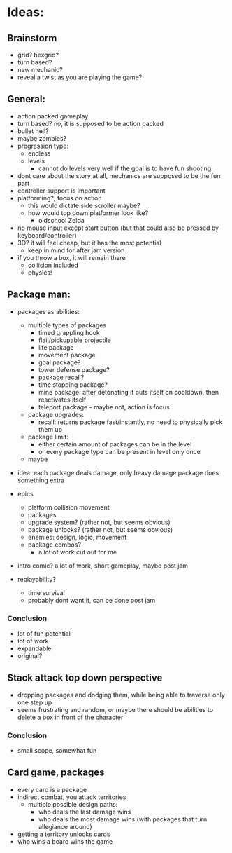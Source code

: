 # Ideas:

## Brainstorm
- grid? hexgrid?
- turn based?
- new mechanic?
- reveal a twist as you are playing the game?

## General:

- action packed gameplay
- turn based? no, it is supposed to be action packed
- bullet hell? 
- maybe zombies?
- progression type:
  - endless
  - levels
    - cannot do levels very well if the goal is to have fun shooting
- dont care about the story at all, mechanics are supposed to be the fun part
- controller support is important
- platforming?, focus on action
  - this would dictate side scroller maybe?
  - how would top down platformer look like?
    - oldschool Zelda
- no mouse input except start button (but that could also be pressed by keyboard/controller)
- 3D? it will feel cheap, but it has the most potential
  - keep in mind for after jam version
- if you throw a box, it will remain there
  - collision included
  - physics!

## Package man:
- packages as abilities:
  - multiple types of packages
    - timed grappling hook
    - flail/pickupable projectile
    - life package
    - movement package
    - goal package?
    - tower defense package?
    - package recall?
    - time stopping package?
    - mine package: after detonating it puts itself on cooldown, then reactivates itself
    - teleport package - maybe not, action is focus
  - package upgrades:
    - recall: returns package fast/instantly, no need to physically pick them up
  - package limit:
    - either certain amount of packages can be in the level
    - or every package type can be present in level only once
  - maybe
- idea: each package deals damage, only heavy damage package does something extra

- epics
  - platform collision movement
  - packages
  - upgrade system? (rather not, but seems obvious)
  - package unlocks? (rather not, but seems obvious)
  - enemies: design, logic, movement
  - package combos?
    - a lot of work cut out for me

- intro comic? a lot of work, short gameplay, maybe post jam
- replayability? 
  - time survival
  - probably dont want it, can be done post jam

### Conclusion
- lot of fun potential
- lot of work
- expandable
- original?

## Stack attack top down perspective
- dropping packages and dodging them, while being able to traverse only one step up
- seems frustrating and random, or maybe there should be abilities to delete a box in front of the character

### Conclusion
- small scope, somewhat fun

## Card game, packages
- every card is a package
- indirect combat, you attack territories
  - multiple possible design paths:
    - who deals the last damage wins
    - who deals the most damage wins (with packages that turn allegiance around)
- getting a territory unlocks cards
- who wins a board wins the game